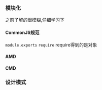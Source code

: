 ### 模块化
之前了解的很模糊,仔细学习下
#### CommonJS规范
`module.exports` `require`
require得到的是对象

#### AMD

#### CMD



### 设计模式
####